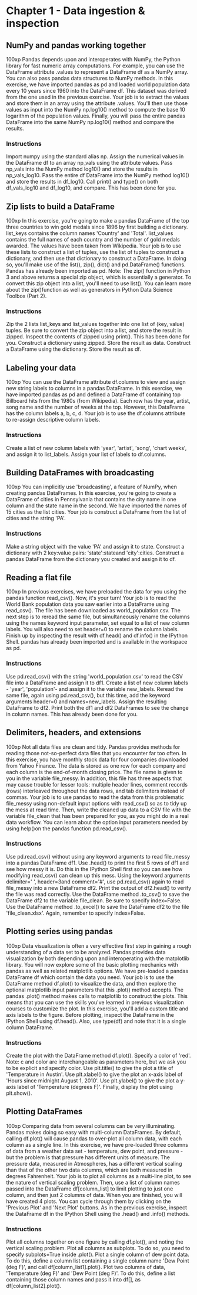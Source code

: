 # Chapter 1 - Data ingestion & inspection
## NumPy and pandas working together
100xp
Pandas depends upon and interoperates with NumPy, the Python library for fast numeric array computations. For example, you can use the DataFrame attribute .values to represent a DataFrame df as a NumPy array. You can also pass pandas data structures to NumPy methods. In this exercise, we have imported pandas as pd and loaded world population data every 10 years since 1960 into the DataFrame df. This dataset was derived from the one used in the previous exercise.
Your job is to extract the values and store them in an array using the attribute .values. You'll then use those values as input into the NumPy np.log10() method to compute the base 10 logarithm of the population values. Finally, you will pass the entire pandas DataFrame into the same NumPy np.log10() method and compare the results.
### Instructions
Import numpy using the standard alias np.
Assign the numerical values in the DataFrame df to an array np_vals using the attribute values.
Pass np_vals into the NumPy method log10() and store the results in np_vals_log10.
Pass the entire df DataFrame into the NumPy method log10() and store the results in df_log10.
Call print() and type() on both df_vals_log10 and df_log10, and compare. This has been done for you.

## Zip lists to build a DataFrame
100xp
In this exercise, you're going to make a pandas DataFrame of the top three countries to win gold medals since 1896 by first building a dictionary. list_keys contains the column names 'Country' and 'Total'. list_values contains the full names of each country and the number of gold medals awarded. The values have been taken from Wikipedia.
Your job is to use these lists to construct a list of tuples, use the list of tuples to construct a dictionary, and then use that dictionary to construct a DataFrame. In doing so, you'll make use of the list(), zip(), dict() and pd.DataFrame() functions. Pandas has already been imported as pd.
Note: The zip() function in Python 3 and above returns a special zip object, which is essentially a generator. To convert this zip object into a list, you'll need to use list(). You can learn more about the zip()function as well as generators in Python Data Science Toolbox (Part 2).
### Instructions
Zip the 2 lists list_keys and list_values together into one list of (key, value) tuples. Be sure to convert the zip object into a list, and store the result in zipped.
Inspect the contents of zipped using print(). This has been done for you.
Construct a dictionary using zipped. Store the result as data.
Construct a DataFrame using the dictionary. Store the result as df.

## Labeling your data
100xp
You can use the DataFrame attribute df.columns to view and assign new string labels to columns in a pandas DataFrame.
In this exercise, we have imported pandas as pd and defined a DataFrame df containing top Billboard hits from the 1980s (from Wikipedia). Each row has the year, artist, song name and the number of weeks at the top. However, this DataFrame has the column labels a, b, c, d. Your job is to use the df.columns attribute to re-assign descriptive column labels.
### Instructions
Create a list of new column labels with 'year', 'artist', 'song', 'chart weeks', and assign it to list_labels.
Assign your list of labels to df.columns.

## Building DataFrames with broadcasting
100xp
You can implicitly use 'broadcasting', a feature of NumPy, when creating pandas DataFrames. In this exercise, you're going to create a DataFrame of cities in Pennsylvania that contains the city name in one column and the state name in the second. We have imported the names of 15 cities as the list cities.
Your job is construct a DataFrame from the list of cities and the string 'PA'.
### Instructions
Make a string object with the value 'PA' and assign it to state.
Construct a dictionary with 2 key:value pairs: 'state':stateand 'city':cities.
Construct a pandas DataFrame from the dictionary you created and assign it to df.

## Reading a flat file
100xp
In previous exercises, we have preloaded the data for you using the pandas function read_csv(). Now, it's your turn! Your job is to read the World Bank population data you saw earlier into a DataFrame using read_csv(). The file has been downloaded as world_population.csv.
The next step is to reread the same file, but simultaneously rename the columns using the names keyword input parameter, set equal to a list of new column labels. You will also need to set header=0 to rename the column labels.
Finish up by inspecting the result with df.head() and df.info() in the IPython Shell.
pandas has already been imported and is available in the workspace as pd.
### Instructions
Use pd.read_csv() with the string 'world_population.csv' to read the CSV file into a DataFrame and assign it to df1.
Create a list of new column labels - 'year', 'population'- and assign it to the variable new_labels.
Reread the same file, again using pd.read_csv(), but this time, add the keyword arguments header=0 and names=new_labels. Assign the resulting DataFrame to df2.
Print both the df1 and df2 DataFrames to see the change in column names. This has already been done for you.
## Delimiters, headers, and extensions
100xp
Not all data files are clean and tidy. Pandas provides methods for reading those not-so-perfect data files that you encounter far too often.
In this exercise, you have monthly stock data for four companies downloaded from Yahoo Finance. The data is stored as one row for each company and each column is the end-of-month closing price. The file name is given to you in the variable file_messy.
In addition, this file has three aspects that may cause trouble for lesser tools: multiple header lines, comment records (rows) interleaved throughout the data rows, and tab delimiters instead of commas.
Your job is to use pandas to read the data from this problematic file_messy using non-default input options with read_csv() so as to tidy up the mess at read time. Then, write the cleaned up data to a CSV file with the variable file_clean that has been prepared for you, as you might do in a real data workflow.
You can learn about the option input parameters needed by using help()on the pandas function pd.read_csv().
### Instructions
Use pd.read_csv() without using any keyword arguments to read file_messy into a pandas DataFrame df1.
Use .head() to print the first 5 rows of df1 and see how messy it is. Do this in the IPython Shell first so you can see how modifying read_csv() can clean up this mess.
Using the keyword arguments delimiter=' ', header=3and comment='#', use pd.read_csv() again to read file_messy into a new DataFrame df2.
Print the output of df2.head() to verify the file was read correctly.
Use the DataFrame method .to_csv() to save the DataFrame df2 to the variable file_clean. Be sure to specify index=False.
Use the DataFrame method .to_excel() to save the DataFrame df2 to the file 'file_clean.xlsx'. Again, remember to specify index=False.

## Plotting series using pandas
100xp
Data visualization is often a very effective first step in gaining a rough understanding of a data set to be analyzed. Pandas provides data visualization by both depending upon and interoperating with the matplotlib library. You will now explore some of the basic plotting mechanics with pandas as well as related matplotlib options. We have pre-loaded a pandas DataFrame df which contain the data you need. Your job is to use the DataFrame method df.plot() to visualize the data, and then explore the optional matplotlib input parameters that this .plot() method accepts.
The pandas .plot() method makes calls to matplotlib to construct the plots. This means that you can use the skills you've learned in previous visualization courses to customize the plot. In this exercise, you'll add a custom title and axis labels to the figure.
Before plotting, inspect the DataFrame in the IPython Shell using df.head(). Also, use type(df) and note that it is a single column DataFrame.
### Instructions
Create the plot with the DataFrame method df.plot(). Specify a color of 'red'.
Note: c and color are interchangeable as parameters here, but we ask you to be explicit and specify color.
Use plt.title() to give the plot a title of 'Temperature in Austin'.
Use plt.xlabel() to give the plot an x-axis label of 'Hours since midnight August 1, 2010'.
Use plt.ylabel() to give the plot a y-axis label of 'Temperature (degrees F)'.
Finally, display the plot using plt.show().
## Plotting DataFrames
100xp
Comparing data from several columns can be very illuminating. Pandas makes doing so easy with multi-column DataFrames. By default, calling df.plot() will cause pandas to over-plot all column data, with each column as a single line. In this exercise, we have pre-loaded three columns of data from a weather data set - temperature, dew point, and pressure - but the problem is that pressure has different units of measure. The pressure data, measured in Atmospheres, has a different vertical scaling than that of the other two data columns, which are both measured in degrees Fahrenheit.
Your job is to plot all columns as a multi-line plot, to see the nature of vertical scaling problem. Then, use a list of column names passed into the DataFrame df[column_list] to limit plotting to just one column, and then just 2 columns of data. When you are finished, you will have created 4 plots. You can cycle through them by clicking on the 'Previous Plot' and 'Next Plot' buttons.
As in the previous exercise, inspect the DataFrame df in the IPython Shell using the .head() and .info() methods.
### Instructions
Plot all columns together on one figure by calling df.plot(), and noting the vertical scaling problem.
Plot all columns as subplots. To do so, you need to specify subplots=True inside .plot().
Plot a single column of dew point data. To do this, define a column list containing a single column name 'Dew Point (deg F)', and call df[column_list1].plot().
Plot two columns of data, 'Temperature (deg F)' and 'Dew Point (deg F)'. To do this, define a list containing those column names and pass it into df[], as df[column_list2].plot().

